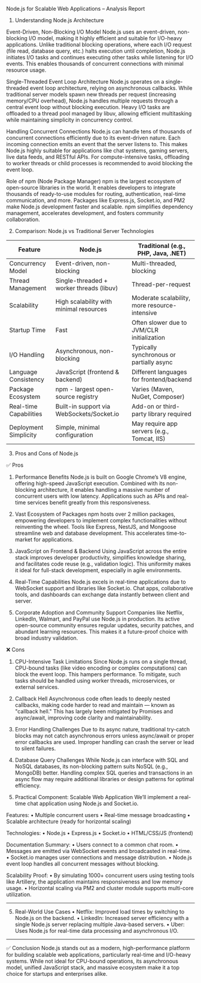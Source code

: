Node.js for Scalable Web Applications – Analysis Report

1. Understanding Node.js Architecture

Event-Driven, Non-Blocking I/O Model
Node.js uses an event-driven, non-blocking I/O model, making it highly efficient and suitable for I/O-heavy applications. Unlike traditional blocking operations, where each I/O request (file read, database query, etc.) halts execution until completion, Node.js initiates I/O tasks and continues executing other tasks while listening for I/O events. This enables thousands of concurrent connections with minimal resource usage.

Single-Threaded Event Loop Architecture
Node.js operates on a single-threaded event loop architecture, relying on asynchronous callbacks. While traditional server models spawn new threads per request (increasing memory/CPU overhead), Node.js handles multiple requests through a central event loop without blocking execution. Heavy I/O tasks are offloaded to a thread pool managed by libuv, allowing efficient multitasking while maintaining simplicity in concurrency control.

Handling Concurrent Connections
Node.js can handle tens of thousands of concurrent connections efficiently due to its event-driven nature. Each incoming connection emits an event that the server listens to. This makes Node.js highly suitable for applications like chat systems, gaming servers, live data feeds, and RESTful APIs. For compute-intensive tasks, offloading to worker threads or child processes is recommended to avoid blocking the event loop.

Role of npm (Node Package Manager)
npm is the largest ecosystem of open-source libraries in the world. It enables developers to integrate thousands of ready-to-use modules for routing, authentication, real-time communication, and more. Packages like Express.js, Socket.io, and PM2 make Node.js development faster and scalable. npm simplifies dependency management, accelerates development, and fosters community collaboration.




2. Comparison: Node.js vs Traditional Server Technologies

| Feature                 | Node.js                                    | Traditional (e.g., PHP, Java, .NET)            |
|-------------------------|--------------------------------------------|------------------------------------------------|
| Concurrency Model       | Event-driven, non-blocking                 | Multi-threaded, blocking                       |
| Thread Management       | Single-threaded + worker threads (libuv)   | Thread-per-request                             |
| Scalability             | High scalability with minimal resources    | Moderate scalability, more resource-intensive  |
| Startup Time            | Fast                                       | Often slower due to JVM/CLR initialization     |
| I/O Handling            | Asynchronous, non-blocking                 | Typically synchronous or partially async       |
| Language Consistency    | JavaScript (frontend & backend)            | Different languages for frontend/backend       |
| Package Ecosystem       | npm - largest open-source registry         | Varies (Maven, NuGet, Composer)                |
| Real-time Capabilities  | Built-in support via WebSockets/Socket.io  | Add-on or third-party library required         |
| Deployment Simplicity   | Simple, minimal configuration              | May require app servers (e.g., Tomcat, IIS)    |


3. Pros and Cons of Node.js

✅ Pros
1. Performance Benefits
Node.js is built on Google Chrome’s V8 engine, offering high-speed JavaScript execution. Combined with its non-blocking architecture, it enables handling a massive number of concurrent users with low latency. Applications such as APIs and real-time services benefit greatly from this responsiveness.

2. Vast Ecosystem of Packages
npm hosts over 2 million packages, empowering developers to implement complex functionalities without reinventing the wheel. Tools like Express, NestJS, and Mongoose streamline web and database development. This accelerates time-to-market for applications.

3. JavaScript on Frontend & Backend
Using JavaScript across the entire stack improves developer productivity, simplifies knowledge sharing, and facilitates code reuse (e.g., validation logic). This uniformity makes it ideal for full-stack development, especially in agile environments.

4. Real-Time Capabilities
Node.js excels in real-time applications due to WebSocket support and libraries like Socket.io. Chat apps, collaborative tools, and dashboards can exchange data instantly between client and server.

5. Corporate Adoption and Community Support
Companies like Netflix, LinkedIn, Walmart, and PayPal use Node.js in production. Its active open-source community ensures regular updates, security patches, and abundant learning resources. This makes it a future-proof choice with broad industry validation.


❌ Cons
1. CPU-Intensive Task Limitations
Since Node.js runs on a single thread, CPU-bound tasks (like video encoding or complex computations) can block the event loop. This hampers performance. To mitigate, such tasks should be handled using worker threads, microservices, or external services.

2. Callback Hell
Asynchronous code often leads to deeply nested callbacks, making code harder to read and maintain — known as "callback hell." This has largely been mitigated by Promises and async/await, improving code clarity and maintainability.

3. Error Handling Challenges
Due to its async nature, traditional try-catch blocks may not catch asynchronous errors unless async/await or proper error callbacks are used. Improper handling can crash the server or lead to silent failures.

4. Database Query Challenges
While Node.js can interface with SQL and NoSQL databases, its non-blocking pattern suits NoSQL (e.g., MongoDB) better. Handling complex SQL queries and transactions in an async flow may require additional libraries or design patterns for optimal efficiency.


4. Practical Component: Scalable Web Application
We’ll implement a real-time chat application using Node.js and Socket.io.

Features:
•	Multiple concurrent users
•	Real-time message broadcasting
•	Scalable architecture (ready for horizontal scaling)

Technologies:
•	Node.js
•	Express.js
•	Socket.io
•	HTML/CSS/JS (frontend)

Documentation Summary:
•	Users connect to a common chat room.
•	Messages are emitted via WebSocket events and broadcasted in real-time.
•	Socket.io manages user connections and message distribution.
•	Node.js event loop handles all concurrent messages without blocking.

Scalability Proof:
•	By simulating 1000+ concurrent users using testing tools like Artillery, the application maintains responsiveness and low memory usage.
•	Horizontal scaling via PM2 and cluster module supports multi-core utilization.
________________________________________
5. Real-World Use Cases
•	Netflix: Improved load times by switching to Node.js on the backend.
•	LinkedIn: Increased server efficiency with a single Node.js server replacing multiple Java-based servers.
•	Uber: Uses Node.js for real-time data processing and asynchronous I/O.
________________________________________
✅ Conclusion
Node.js stands out as a modern, high-performance platform for building scalable web applications, particularly real-time and I/O-heavy systems. While not ideal for CPU-bound operations, its asynchronous model, unified JavaScript stack, and massive ecosystem make it a top choice for startups and enterprises alike.


